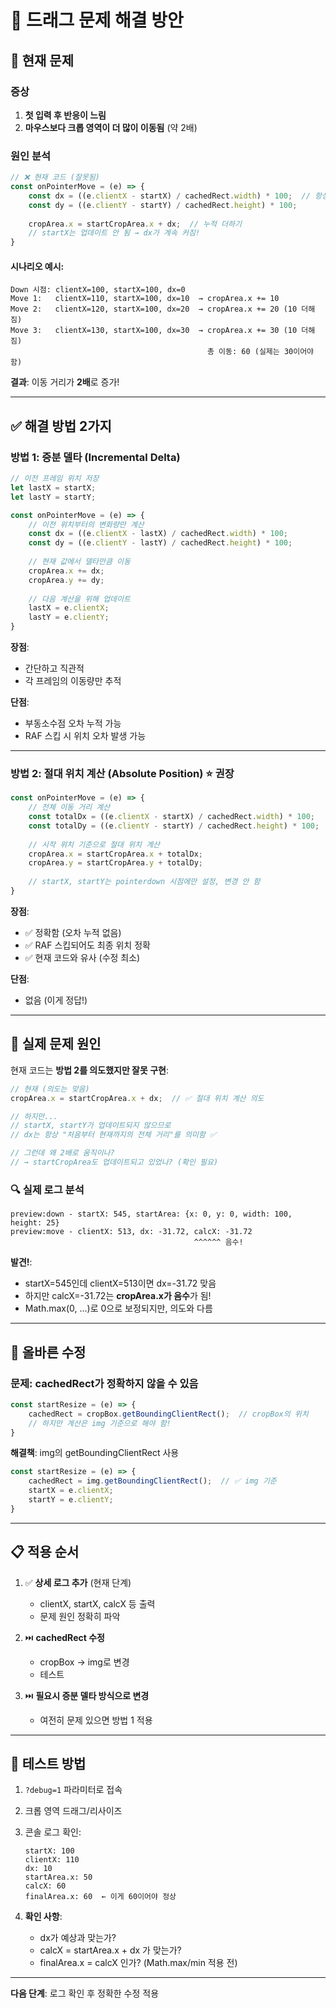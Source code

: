 # 🔧 드래그 문제 해결 방안

## 🐛 현재 문제

### 증상
1. **첫 입력 후 반응이 느림**
2. **마우스보다 크롭 영역이 더 많이 이동됨** (약 2배)

### 원인 분석

```javascript
// ❌ 현재 코드 (잘못됨)
const onPointerMove = (e) => {
    const dx = ((e.clientX - startX) / cachedRect.width) * 100;  // 항상 첫 위치부터 계산
    const dy = ((e.clientY - startY) / cachedRect.height) * 100;
    
    cropArea.x = startCropArea.x + dx;  // 누적 더하기
    // startX는 업데이트 안 됨 → dx가 계속 커짐!
}
```

#### 시나리오 예시:
```
Down 시점: clientX=100, startX=100, dx=0
Move 1:   clientX=110, startX=100, dx=10  → cropArea.x += 10
Move 2:   clientX=120, startX=100, dx=20  → cropArea.x += 20 (10 더해짐)
Move 3:   clientX=130, startX=100, dx=30  → cropArea.x += 30 (10 더해짐)
                                            총 이동: 60 (실제는 30이어야 함)
```

**결과**: 이동 거리가 **2배**로 증가!

---

## ✅ 해결 방법 2가지

### 방법 1: 증분 델타 (Incremental Delta)
```javascript
// 이전 프레임 위치 저장
let lastX = startX;
let lastY = startY;

const onPointerMove = (e) => {
    // 이전 위치부터의 변화량만 계산
    const dx = ((e.clientX - lastX) / cachedRect.width) * 100;
    const dy = ((e.clientY - lastY) / cachedRect.height) * 100;
    
    // 현재 값에서 델타만큼 이동
    cropArea.x += dx;
    cropArea.y += dy;
    
    // 다음 계산을 위해 업데이트
    lastX = e.clientX;
    lastY = e.clientY;
}
```

**장점**: 
- 간단하고 직관적
- 각 프레임의 이동량만 추적

**단점**: 
- 부동소수점 오차 누적 가능
- RAF 스킵 시 위치 오차 발생 가능

---

### 방법 2: 절대 위치 계산 (Absolute Position) ⭐ 권장
```javascript
const onPointerMove = (e) => {
    // 전체 이동 거리 계산
    const totalDx = ((e.clientX - startX) / cachedRect.width) * 100;
    const totalDy = ((e.clientY - startY) / cachedRect.height) * 100;
    
    // 시작 위치 기준으로 절대 위치 계산
    cropArea.x = startCropArea.x + totalDx;
    cropArea.y = startCropArea.y + totalDy;
    
    // startX, startY는 pointerdown 시점에만 설정, 변경 안 함
}
```

**장점**: 
- ✅ 정확함 (오차 누적 없음)
- ✅ RAF 스킵되어도 최종 위치 정확
- ✅ 현재 코드와 유사 (수정 최소)

**단점**: 
- 없음 (이게 정답!)

---

## 🎯 실제 문제 원인

현재 코드는 **방법 2를 의도했지만 잘못 구현**:

```javascript
// 현재 (의도는 맞음)
cropArea.x = startCropArea.x + dx;  // ✅ 절대 위치 계산 의도

// 하지만...
// startX, startY가 업데이트되지 않으므로
// dx는 항상 "처음부터 현재까지의 전체 거리"를 의미함 ✅

// 그런데 왜 2배로 움직이나?
// → startCropArea도 업데이트되고 있었나? (확인 필요)
```

### 🔍 실제 로그 분석

```
preview:down - startX: 545, startArea: {x: 0, y: 0, width: 100, height: 25}
preview:move - clientX: 513, dx: -31.72, calcX: -31.72
                                         ^^^^^^ 음수!
```

**발견!**: 
- startX=545인데 clientX=513이면 dx=-31.72 맞음
- 하지만 calcX=-31.72는 **cropArea.x가 음수**가 됨!
- Math.max(0, ...)로 0으로 보정되지만, 의도와 다름

---

## 🔧 올바른 수정

### 문제: cachedRect가 정확하지 않을 수 있음

```javascript
const startResize = (e) => {
    cachedRect = cropBox.getBoundingClientRect();  // cropBox의 위치
    // 하지만 계산은 img 기준으로 해야 함!
}
```

**해결책**: img의 getBoundingClientRect 사용

```javascript
const startResize = (e) => {
    cachedRect = img.getBoundingClientRect();  // ✅ img 기준
    startX = e.clientX;
    startY = e.clientY;
}
```

---

## 📋 적용 순서

1. ✅ **상세 로그 추가** (현재 단계)
   - clientX, startX, calcX 등 출력
   - 문제 원인 정확히 파악

2. ⏭️ **cachedRect 수정**
   - cropBox → img로 변경
   - 테스트

3. ⏭️ **필요시 증분 델타 방식으로 변경**
   - 여전히 문제 있으면 방법 1 적용

---

## 🧪 테스트 방법

1. `?debug=1` 파라미터로 접속
2. 크롭 영역 드래그/리사이즈
3. 콘솔 로그 확인:
   ```
   startX: 100
   clientX: 110
   dx: 10
   startArea.x: 50
   calcX: 60
   finalArea.x: 60  ← 이게 60이어야 정상
   ```

4. **확인 사항**:
   - dx가 예상과 맞는가?
   - calcX = startArea.x + dx 가 맞는가?
   - finalArea.x = calcX 인가? (Math.max/min 적용 전)

---

**다음 단계**: 로그 확인 후 정확한 수정 적용
